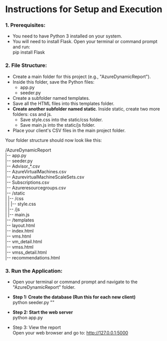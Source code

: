 # **Instructions for Setup and Execution**

### **1\. Prerequisites:**

* You need to have Python 3 installed on your system.  
* You will need to install Flask. Open your terminal or command prompt and run:  
  pip install Flask

### **2\. File Structure:**

* Create a main folder for this project (e.g., "AzureDynamicReport").  
* Inside this folder, save the Python files:  
  * app.py  
  * seeder.py  
* Create a subfolder named templates.  
* Save all the HTML files into this templates folder.  
* **Create another subfolder named static**. Inside static, create two more folders: css and js.  
  * Save style.css into the static/css folder.  
  * Save main.js into the static/js folder.  
* Place your client's CSV files in the main project folder.

Your folder structure should now look like this:

/AzureDynamicReport  
|-- app.py  
|-- seeder.py  
|-- Advisor\_\*.csv  
|-- AzureVirtualMachines.csv  
|-- AzurevirtualMachineScaleSets.csv  
|-- Subscriptions.csv  
|-- Azureresourcegroups.csv  
|-- /static  
|   |-- /css  
|   |   |-- style.css  
|   |-- /js  
|       |-- main.js  
|-- /templates  
    |-- layout.html  
    |-- index.html  
    |-- vms.html  
    |-- vm\_detail.html  
    |-- vmss.html  
    |-- vmss\_detail.html  
    |-- recommendations.html

### **3\. Run the Application:**

* Open your terminal or command prompt and navigate to the "AzureDynamicReport" folder.  
* **Step 1: Create the database (Run this for each new client)**  
  python seeder.py "<Client Name>"

* **Step 2: Start the web server**  
  python app.py

* Step 3: View the report  
  Open your web browser and go to: http://127.0.0.1:5000